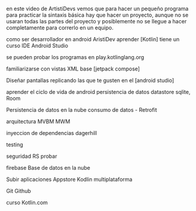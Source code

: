 en este video de ArtistiDevs vemos que para hacer un pequeño programa para practicar la sintaxis básica hay que hacer un proyecto, aunque no se usaran todas las partes del proyecto y posiblemente no se llegue a hacer completamente para correrlo en un equipo.

como ser desarrollador en android
AristiDev
aprender [Kotlin]
tiene un curso
IDE Android Studio

se pueden probar los programas en 
play.kotlinglang.org

familiarizarse con vistas XML base
[jetpack compose]

Diseñar pantallas  replicando las que te gusten en el [android studio]

aprender el ciclo de vida de android
persistencia de datos datastore
sqlite, Room

Persistencia de datos en la nube
consumo de datos - Retrofit

arquitectura MVBM MWM

inyeccion de dependencias dagerhill

testing 

seguridad RS probar

firebase Base de datos en la nube

Subir aplicaciones Appstore
Kodlin multiplataforma

Git Github

curso Kotlin.com
